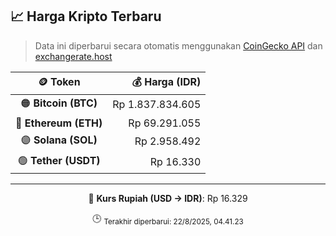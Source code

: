 

<!-- HARGA_KRIPTO -->
## 📈 Harga Kripto Terbaru

> Data ini diperbarui secara otomatis menggunakan [CoinGecko API](https://www.coingecko.com/) dan [exchangerate.host](https://exchangerate.host/)

<div align="center">

| 🪙 Token | 💰 Harga (IDR) |
|:------:|---------------:|
| 🟠 **Bitcoin (BTC)**   | Rp 1.837.834.605 |
| 🔵 **Ethereum (ETH)**  | Rp 69.291.055 |
| 🟣 **Solana (SOL)**    | Rp 2.958.492 |
| 🟢 **Tether (USDT)**   | Rp 16.330 |

---

💱 **Kurs Rupiah (USD → IDR)**: Rp 16.329

🕒 <sub>Terakhir diperbarui: 22/8/2025, 04.41.23</sub>

</div>
<!-- /HARGA_KRIPTO -->